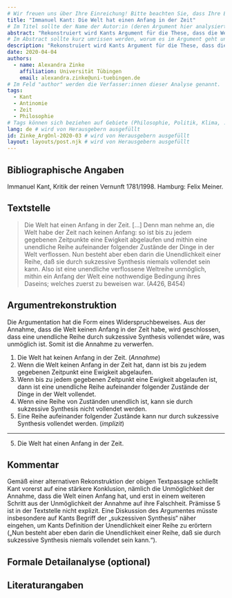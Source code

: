 ```yaml
---
# Wir freuen uns über Ihre Einreichung! Bitte beachten Sie, dass Ihre Einreichung nicht-anonym begutachtet wird und dass sich das Herausgeberteam vorenthält, Einreichungen zurückzuweisen. Mit der Einreichung stimmen Sie der Publikation davon inkl. Ihres Namens und der Email-Adresse auf der Webseite http://www.argumentation.online unter der Creative Commons Lizenz (CC BY-NC, https://creativecommons.org/licenses/by-nc/4.0/) zu.
title: "Immanuel Kant: Die Welt hat einen Anfang in der Zeit"
# Im Titel sollte der Name der Autor:in (deren Argument hier analysiert wird) und ein Inhaltshinweis stehen, z.B. "René Descartes: Das Traumargument" oder "Platon: Das Euthyphron-Dilemma".
abstract: "Rekonstruiert wird Kants Argument für die These, dass die Welt einen Anfang in der Zeit hat. Zusammen mit Kants Argument für die zugehörige Antithese -- dass die Welt keinen Anfang in der Zeit hat, -- bildet es die erste Antinomie der reinen Vernunft. (Wir ignorieren hier die entsprechenden Behauptungen für die Begrenztheit/Unbegrenztheit des Raumes.)"
# Im Abstract sollte kurz umrissen werden, worum es im Argument geht und ggf. welche Besonderheiten die vorgetragene Rekonstruktion aufweist (etwa: Analogieargument). Umfang: 100-200 Wörter.
description: "Rekonstruiert wird Kants Argument für die These, dass die Welt einen Anfang in der Zeit hat. Zusammen mit Kants Argument für die zugehörige Antithese -- dass die Welt keinen Anfang in der Zeit hat, -- bildet es die erste Antinomie der reinen Vernunft. (Wir ignorieren hier die entsprechenden Behauptungen für die Begrenztheit/Unbegrenztheit des Raumes.)"
date: 2020-04-04
authors:
  - name: Alexandra Zinke
    affiliation: Universität Tübingen
    email: alexandra.zinke@uni-tuebingen.de
# Im Feld "author" werden die Verfasser:innen dieser Analyse genannt.
tags:
  - Kant
  - Antinomie
  - Zeit
  - Philosophie
# Tags können sich beziehen auf Gebiete (Philosophie, Politik, Klima, ...), Schulstufe (Sek I, Sek II, Uni), Sprache des Originaltextes (Griechisch, Latein, Englisch, Französisch, Deutsch, Spanisch, Italienisch), eingesetzte Rekonstruktionstechniken (informell, formal, Aussagenlogik, Prädikatenlogik, Modallogik, Höherstufige/andere Logik), Autor:in der Originaltexte
lang: de # wird von Herausgebern ausgefüllt
id: Zinke_ArgOnl-2020-03 # wird von Herausgebern ausgefüllt
layout: layouts/post.njk # wird von Herausgebern ausgefüllt
---
```


## Bibliographische Angaben

<!--Bibliographische Angaben zur analysierten Textstelle, falls möglich mit Weblinks-->

Immanuel Kant, Kritik der reinen Vernunft 1781/1998. Hamburg: Felix Meiner.

## Textstelle

<!--Die Textstelle in der Originalsprache und/oder in deutscher Übersetzung. Bitte beachten Sie die Urheberrechte. Tipp: Wenn Sie eine lange, urherebrechtlich geschützte Textstelle zitieren, so können Sie die Sätze nummerieren -- "[1] ... [2] ... [3] ..." -- und im Folgenden auf die einzelnen Sätze explizit verweisen, sodass deutlich wird, dass das Zitat als Beleg der hier vorgestellten Rekonstruktion dient und die Nutzung des urheberrechtlich geschützten Textes in ihrem Umfang durch den besonderen Zweck gerechtfertigt ist.-->

> Die Welt hat einen Anfang in der Zeit. […] Denn man nehme an, die Welt habe der Zeit nach keinen Anfang: so ist bis zu jedem gegebenen Zeitpunkte eine Ewigkeit abgelaufen und mithin eine unendliche Reihe aufeinander folgender Zustände der Dinge in der Welt verflossen. Nun besteht aber eben darin die Unendlichkeit einer Reihe, daß sie durch sukzessive Synthesis niemals vollendet sein kann. Also ist eine unendliche verflossene Weltreihe unmöglich, mithin ein Anfang der Welt eine nothwendige Bedingung ihres Daseins; welches zuerst zu beweisen war. (A426, B454)

## Argumentrekonstruktion

<!--Das Argument wird natürlichsprachlich und in Standardform rekonstruiert. Mehrere alternative Rekonstruktionen des Arguments sind zulässig, sofern diese aufeinander bezogen sind.-->

Die Argumentation hat die Form eines Widerspruchbeweises. Aus der Annahme, dass die Welt keinen Anfang in der Zeit habe, wird geschlossen, dass eine unendliche Reihe durch sukzessive Synthesis vollendet wäre, was unmöglich ist. Somit ist die Annahme zu verwerfen.

1. Die Welt hat keinen Anfang in der Zeit. (_Annahme_)
2. Wenn die Welt keinen Anfang in der Zeit hat, dann ist bis zu jedem gegebenen Zeitpunkt eine Ewigkeit abgelaufen.
3. Wenn bis zu jedem gegebenen Zeitpunkt eine Ewigkeit abgelaufen ist, dann ist eine unendliche Reihe aufeinander folgender Zustände der Dinge in der Welt vollendet.
4. Wenn eine Reihe von Zuständen unendlich ist, kann sie durch sukzessive Synthesis nicht vollendet werden.
5. Eine Reihe aufeinander folgender Zustände kann nur durch sukzessive Synthesis vollendet werden. (_implizit_)

---

5. Die Welt hat einen Anfang in der Zeit.

## Kommentar

<!--In den Kommentar zur Argumentrekonstruktion gehört zum Beispiel die Einbettung des Arguments in ein Thema oder einen philosophiehistorischen Kontext oder der Hinweis auf problematische Annahmen im Argument, aber keine von der Rekonstruktion losgelöste Beurteilung oder Stellungnahme.-->

Gemäß einer alternativen Rekonstruktion der obigen Textpassage schließt Kant vorerst auf eine stärkere Konklusion, nämlich die Unmöglichkeit der Annahme, dass die Welt einen Anfang hat, und erst in einem weiteren Schritt aus der Unmöglichkeit der Annahme auf ihre Falschheit.
Prämisse 5 ist in der Textstelle nicht explizit. Eine Diskussion des Argumentes müsste insbesondere auf Kants Begriff der „sukzessiven Synthesis“ näher eingehen, um Kants Definition der Unendlichkeit einer Reihe zu erörtern („Nun besteht aber eben darin die Unendlichkeit einer Reihe, daß sie durch sukzessive Synthesis niemals vollendet sein kann.“).

## Formale Detailanalyse (optional)

<!--Das Argument oder einzelne (etwa besonders undurchsichtige) Teilschritte können hier formalisiert dargestellt werden.-->

## Literaturangaben

<!--Die für die Rekonstruktion verwendete Literatur kann hier angegeben werden.-->
